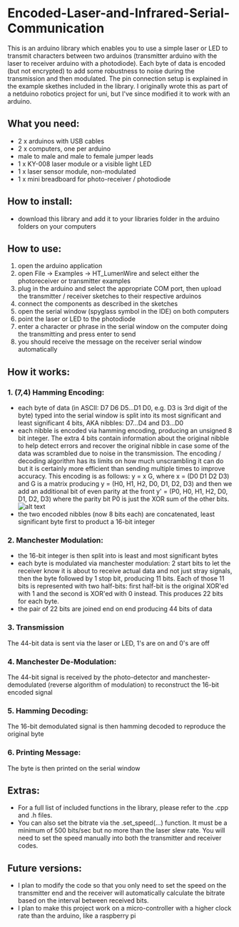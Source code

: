 # Encoded-Laser-and-Infrared-Serial-Communication

This is an arduino library which enables you to use a simple laser or LED to transmit characters between two arduinos (transmitter arduino with the laser to receiver arduino with a photodiode). Each byte of data is encoded (but not encrypted) to add some robustness to noise during the transmission and then modulated. The pin connection setup is explained in the example skethes included in the library. I originally wrote this as part of a netduino robotics project for uni, but I've since modified it to work with an arduino.

## What you need:
- 2 x arduinos with USB cables
- 2 x computers, one per arduino
- male to male and male to female jumper leads
- 1 x KY-008 laser module or a visible light LED
- 1 x laser sensor module, non-modulated
- 1 x mini breadboard for photo-receiver / photodiode

## How to install:
- download this library and add it to your libraries folder in the arduino folders on your computers

## How to use:
1. open the arduino application
2. open File -> Examples -> HT_LumenWire and select either the photoreceiver or transmitter examples
3. plug in the arduino and select the appropriate COM port, then upload the transmitter / receiver sketches to their respective arduinos
4. connect the components as described in the sketches
5. open the serial window (spyglass symbol in the IDE) on both computers
6. point the laser or LED to the photodiode
7. enter a character or phrase in the serial window on the computer doing the transmitting and press enter to send
8. you should receive the message on the receiver serial window automatically

## How it works:
### 1. (7,4) Hamming Encoding:
- each byte of data (in ASCII: D7 D6 D5...D1 D0, e.g. D3 is 3rd digit of the byte) typed into the serial window is split into its most significant and least significant 4 bits, AKA nibbles: D7...D4 and D3...D0
- each nibble is encoded via hamming encoding, producing an unsigned 8 bit integer. The extra 4 bits contain information about the original nibble to help detect errors and recover the original nibble in case some of the data was scrambled due to noise in the transmission. The encoding / decoding algorithm has its limits on how much unscrambling it can do but it is certainly more efficient than sending multiple times to improve accuracy. This encoding is as follows: y = x G, where x = (D0 D1 D2 D3) and G is a matrix producing y = (H0, H1, H2, D0, D1, D2, D3) and then we add an additional bit of even parity at the front y' = (P0, H0, H1, H2, D0, D1, D2, D3) where the parity bit P0 is just the XOR sum of the other bits.
![alt text](https://github.com/HobbyTransform/Encoded-Laser-and-LED-Serial-Communication/blob/master/(7%2C4)%20Hamming%20matrix.png)
- the two encoded nibbles (now 8 bits each) are concatenated, least significant byte first to product a 16-bit integer
### 2. Manchester Modulation:
- the 16-bit integer is then split into is least and most significant bytes
- each byte is modulated via manchester modulation: 2 start bits to let the receiver know it is about to receive actual data and not just stray signals, then the byte followed by 1 stop bit, producing 11 bits. Each of those 11 bits is represented with two half-bits: first half-bit is the original XOR'ed with 1 and the second is XOR'ed with 0 instead. This produces 22 bits for each byte.
- the pair of 22 bits are joined end on end producing 44 bits of data
### 3. Transmission
The 44-bit data is sent via the laser or LED, 1's are on and 0's are off
### 4. Manchester De-Modulation:
The 44-bit signal is received by the photo-detector and manchester-demodulated (reverse algorithm of modulation) to reconstruct the 16-bit encoded signal
### 5. Hamming Decoding:
The 16-bit demodulated signal is then hamming decoded to reproduce the original byte
### 6. Printing Message:
The byte is then printed on the serial window

## Extras:
- For a full list of included functions in the library, please refer to the .cpp and .h files.
- You can also set the bitrate via the .set_speed(...) function. It must be a minimum of 500 bits/sec but no more than the laser slew rate. You will need to set the speed manually into both the transmitter and receiver codes.

## Future versions:
- I plan to modify the code so that you only need to set the speed on the transmitter end and the receiver will automatically calculate the bitrate based on the interval between received bits.
- I plan to make this project work on a micro-controller with a higher clock rate than the arduino, like a raspberry pi

